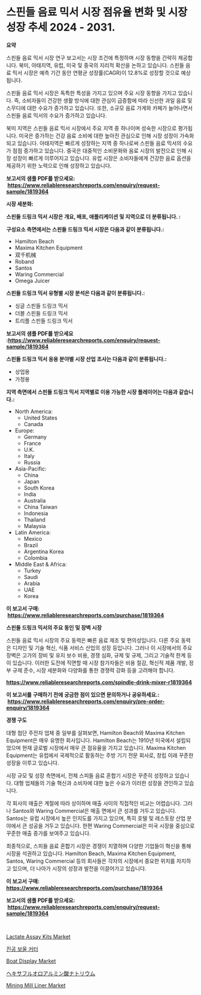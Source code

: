 <p><h1>스핀들 음료 믹서 시장 점유율 변화 및 시장 성장 추세 2024 - 2031.</h1></p><p><strong>요약</strong></p>
<p><p>스핀들 음료 믹서 시장 연구 보고서는 시장 조건에 특정하며 시장 동향을 간략히 제공합니다. 북미, 아태지역, 유럽, 미국 및 중국의 지리적 확산을 논하고 있습니다. 스핀들 음료 믹서 시장은 예측 기간 동안 연평균 성장률(CAGR)이 12.8%로 성장할 것으로 예상됩니다.</p><p>스핀들 음료 믹서 시장은 독특한 특성을 가지고 있으며 주요 시장 동향을 가지고 있습니다. 즉, 소비자들이 건강한 생활 방식에 대한 관심이 급증함에 따라 신선한 과일 음료 및 스무디에 대한 수요가 증가하고 있습니다. 또한, 소규모 음료 가게와 카페가 늘어나면서 스핀들 음료 믹서의 수요가 증가하고 있습니다.</p><p>북미 지역은 스핀들 음료 믹서 시장에서 주요 지역 중 하나이며 성숙한 시장으로 평가됩니다. 미국은 증가하는 건강 음료 소비에 대한 높아진 관심으로 인해 시장 성장이 가속화되고 있습니다. 아태지역은 빠르게 성장하는 지역 중 하나로써 스핀들 음료 믹서의 수요가 점점 증가하고 있습니다. 중국은 대중적인 소비문화와 음료 시장의 발전으로 인해 시장 성장이 빠르게 이루어지고 있습니다. 유럽 시장은 소비자들에게 건강한 음료 옵션을 제공하기 위한 노력으로 인해 성장하고 있습니다.</p></p>
<p><strong>보고서의 샘플 PDF를 받으세요: &nbsp;<a href="https://www.reliableresearchreports.com/enquiry/request-sample/1819364">https://www.reliableresearchreports.com/enquiry/request-sample/1819364</a></strong></p>
<p><strong>시장 세분화:</strong></p>
<p><strong> 스핀들 드링크 믹서 시장은 개요, 배포, 애플리케이션 및 지역으로 더 분류됩니다. :</strong></p>
<p><strong>구성요소 측면에서는 스핀들 드링크 믹서 시장은 다음과 같이 분류됩니다.:</strong></p>
<p><ul><li>Hamilton Beach</li><li>Maxima Kitchen Equipment</li><li>双千机械</li><li>Roband</li><li>Santos</li><li>Waring Commercial</li><li>Omega Juicer</li></ul></p>
<p><strong> 스핀들 드링크 믹서 유형별 시장 분석은 다음과 같이 분류됩니다.:</strong></p>
<p><ul><li>싱글 스핀들 드링크 믹서</li><li>더블 스핀들 드링크 믹서</li><li>트리플 스핀들 드링크 믹서</li></ul></p>
<p><strong>보고서의 샘플 PDF를 받으세요 :<a href="https://www.reliableresearchreports.com/enquiry/request-sample/1819364">https://www.reliableresearchreports.com/enquiry/request-sample/1819364</a></strong></p>
<p><strong> 스핀들 드링크 믹서 응용 분야별 시장 산업 조사는 다음과 같이 분류됩니다.:</strong></p>
<p><ul><li>상업용</li><li>가정용</li></ul></p>
<p><strong>지역 측면에서 스핀들 드링크 믹서 지역별로 이용 가능한 시장 플레이어는 다음과 같습니다.:</strong></p>
<p><ul>
    <li>
        North America:
        <ul>
            <li>United States</li>
            <li>Canada</li>
        </ul>
    </li>
    <li>
        Europe:
        <ul>
            <li>Germany</li>
            <li>France</li>
            <li>U.K.</li>
            <li>Italy</li>
            <li>Russia</li>
        </ul>
    </li>
    <li>
        Asia-Pacific:
        <ul>
            <li>China</li>
            <li>Japan</li>
            <li>South Korea</li>
            <li>India</li>
            <li>Australia</li>
            <li>China Taiwan</li>
            <li>Indonesia</li>
            <li>Thailand</li>
            <li>Malaysia</li>
        </ul>
    </li>
    <li>
        Latin America:
        <ul>
            <li>Mexico</li>
            <li>Brazil</li>
            <li>Argentina Korea</li>
            <li>Colombia</li>
        </ul>
    </li>
    <li>
        Middle East & Africa:
        <ul>
            <li>Turkey</li>
            <li>Saudi</li>
            <li>Arabia</li>
            <li>UAE</li>
            <li>Korea</li>
        </ul>
    </li>
    </ul></p>
<p><strong>이 보고서 구매: &nbsp;<a href="https://www.reliableresearchreports.com/purchase/1819364">https://www.reliableresearchreports.com/purchase/1819364</a></strong></p>
<p><strong>스핀들 드링크 믹서의 주요 동인 및 장벽 시장</strong></p>
<p><p>스핀들 음료 믹서 시장의 주요 동력은 빠른 음료 제조 및 편의성입니다. 다른 주요 동력은 디자인 및 기술 혁신, 식품 서비스 산업의 성장 등입니다. 그러나 이 시장에서의 주요 장벽은 고가의 장비 및 유지 보수 비용, 경쟁 심화, 규제 및 규제, 그리고 기술적 한계 등이 있습니다. 이러한 도전에 직면할 때 시장 참가자들은 비용 절감, 혁신적 제품 개발, 정부 규제 준수, 시장 세분화와 다양화를 통한 경쟁력 강화 등을 고려해야 합니다.</p></p>
<p><strong><a href="https://www.reliableresearchreports.com/spindle-drink-mixer-r1819364">https://www.reliableresearchreports.com/spindle-drink-mixer-r1819364</a></strong></p>
<p><strong>이 보고서를 구매하기 전에 궁금한 점이 있으면 문의하거나 공유하세요.: &nbsp;<a href="https://www.reliableresearchreports.com/enquiry/pre-order-enquiry/1819364">https://www.reliableresearchreports.com/enquiry/pre-order-enquiry/1819364</a></strong></p>
<p><strong>경쟁 구도</strong></p>
<p><p>대형 첨단 주전자 업체 중 일부를 살펴보면, Hamilton Beach와 Maxima Kitchen Equipment은 매우 유명한 회사입니다. Hamilton Beach는 1910년 미국에서 설립되었으며 현재 글로벌 시장에서 매우 큰 점유율을 가지고 있습니다. Maxima Kitchen Equipment는 유럽에서 국제적으로 활동하는 주방 기기 전문 회사로, 창립 이래 꾸준한 성장을 이루고 있습니다.</p><p>시장 규모 및 성장 측면에서, 전체 스피들 음료 혼합기 시장은 꾸준히 성장하고 있습니다. 대형 업체들의 기술 혁신과 소비자에 대한 높은 수요가 이러한 성장을 견인하고 있습니다.</p><p>각 회사의 매출은 계절에 따라 상이하며 매출 사이의 직접적인 비교는 어렵습니다. 그러나 Santos와 Waring Commercial은 매출 면에서 큰 성과를 거두고 있습니다. Santos는 유럽 시장에서 높은 인지도를 가지고 있으며, 특히 호텔 및 레스토랑 산업 분야에서 큰 성공을 거두고 있습니다. 한편 Waring Commercial은 미국 시장을 중심으로 꾸준한 매출 증가를 보여주고 있습니다.</p><p>최종적으로, 스피들 음료 혼합기 시장은 경쟁이 치열하며 다양한 기업들이 혁신을 통해 시장을 석권하고 있습니다. Hamilton Beach, Maxima Kitchen Equipment, Santos, Waring Commercial 등의 회사들은 각자의 시장에서 중요한 위치를 차지하고 있으며, 더 나아가 시장의 성장과 발전을 이끌어가고 있습니다.</p></p>
<p><strong>이 보고서 구매: &nbsp; <a href="https://www.reliableresearchreports.com/purchase/1819364">https://www.reliableresearchreports.com/purchase/1819364</a></strong></p>
<p><strong>보고서의 샘플 PDF를 받으세요: &nbsp;<a href="https://www.reliableresearchreports.com/enquiry/request-sample/1819364">https://www.reliableresearchreports.com/enquiry/request-sample/1819364</a></strong><strong></strong></p>
<p>&nbsp;</p>
<p><p><a href="https://unruly-ladybug-44b.notion.site/Decoding-Lactate-Assay-Kits-Market-Metrics-Market-Share-Trends-and-Growth-Patterns-1c7a07039ece4e07a539d2cbfd7f3542">Lactate Assay Kits Market</a></p><p><a href="https://github.com/KellyLyncyh543964/Market-Research-Report-List-1/blob/main/932025329632.md">진공 보울 커터</a></p><p><a href="https://view.publitas.com/reportprime-1/boat-display-market-competitive-analysis-market-trends-and-forecast-to-2031/">Boat Display Market</a></p><p><a href="https://github.com/mohamedbakry57/Market-Research-Report-List-3/blob/main/760132732577.md">ヘキサフルオロアルミン酸ナトリウム</a></p><p><a href="https://issuu.com/reportprime-2/docs/mining-mill-liner-market-size-2030.pptx">Mining Mill Liner Market</a></p></p>